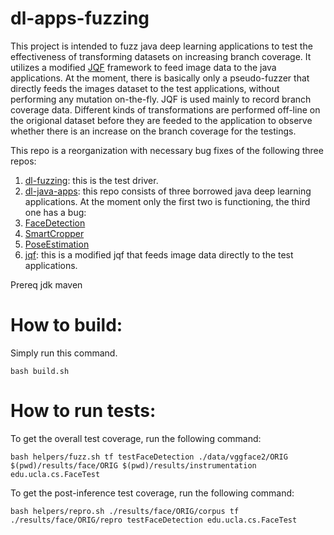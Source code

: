 # dl-apps-fuzzing
This project is intended to fuzz java deep learning applications to test the effectiveness of transforming datasets on increasing branch coverage. It utilizes a modified [JQF](https://github.com/rohanpadhye/JQF) framework to feed image data to the java applications. At the moment, there is basically only a pseudo-fuzzer that directly feeds the images dataset to the test applications, without performing any mutation on-the-fly. JQF is used mainly to record branch coverage data. Different kinds of transformations are performed off-line on the origional dataset before they are feeded to the application to observe whether there is an increase on the branch coverage for the testings. 

This repo is a reorganization with necessary bug fixes of the following three repos:
1. [dl-fuzzing](https://github.com/usama54321/dl-fuzzing): this is the test driver.
2. [dl-java-apps](https://github.com/usama54321/dl-java-apps): this repo consists of three borrowed java deep learning applications. At the moment only the first two is functioning, the third one has a bug:
  1. [FaceDetection](https://github.com/tzolov/mtcnn-java)
  2. [SmartCropper](https://github.com/pqpo/SmartCropper)
  3. [PoseEstimation](https://fritz.mycloudrepo.io/public/repositories/android/ai/fritz/)
3. [jqf](https://github.com/usama54321/jqf): this is a modified jqf that feeds image data directly to the test applications.


Prereq   jdk    maven

# How to build:
Simply run this command. 
```
bash build.sh
```

# How to run tests:

To get the overall test coverage, run the following command:
```
bash helpers/fuzz.sh tf testFaceDetection ./data/vggface2/ORIG $(pwd)/results/face/ORIG $(pwd)/results/instrumentation edu.ucla.cs.FaceTest
```


To get the post-inference test coverage, run the following command:
```
bash helpers/repro.sh ./results/face/ORIG/corpus tf ./results/face/ORIG/repro testFaceDetection edu.ucla.cs.FaceTest
```
